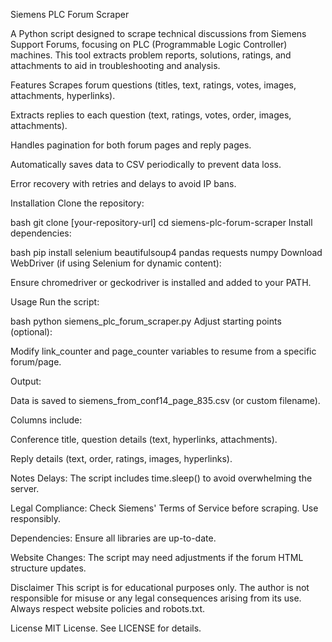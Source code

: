 Siemens PLC Forum Scraper

A Python script designed to scrape technical discussions from Siemens Support Forums, focusing on PLC (Programmable Logic Controller) machines. This tool extracts problem reports, solutions, ratings, and attachments to aid in troubleshooting and analysis.

Features
Scrapes forum questions (titles, text, ratings, votes, images, attachments, hyperlinks).

Extracts replies to each question (text, ratings, votes, order, images, attachments).

Handles pagination for both forum pages and reply pages.

Automatically saves data to CSV periodically to prevent data loss.

Error recovery with retries and delays to avoid IP bans.

Installation
Clone the repository:

bash
git clone [your-repository-url]
cd siemens-plc-forum-scraper
Install dependencies:

bash
pip install selenium beautifulsoup4 pandas requests numpy
Download WebDriver (if using Selenium for dynamic content):

Ensure chromedriver or geckodriver is installed and added to your PATH.

Usage
Run the script:

bash
python siemens_plc_forum_scraper.py
Adjust starting points (optional):

Modify link_counter and page_counter variables to resume from a specific forum/page.

Output:

Data is saved to siemens_from_conf14_page_835.csv (or custom filename).

Columns include:

Conference title, question details (text, hyperlinks, attachments).

Reply details (text, order, ratings, images, hyperlinks).

Notes
Delays: The script includes time.sleep() to avoid overwhelming the server.

Legal Compliance: Check Siemens' Terms of Service before scraping. Use responsibly.

Dependencies: Ensure all libraries are up-to-date.

Website Changes: The script may need adjustments if the forum HTML structure updates.

Disclaimer
This script is for educational purposes only. The author is not responsible for misuse or any legal consequences arising from its use. Always respect website policies and robots.txt.

License
MIT License. See LICENSE for details.
